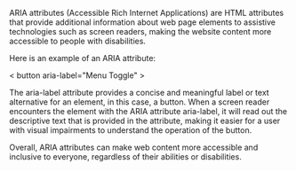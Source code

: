 

ARIA attributes (Accessible Rich Internet Applications) are HTML attributes that provide additional information about web page elements to assistive technologies such as screen readers, making the website content more accessible to people with disabilities.

Here is an example of an ARIA attribute:

< button aria-label="Menu Toggle" >




The aria-label attribute provides a concise and meaningful label or text alternative for an element, in this case, a button. When a screen reader encounters the element with the ARIA attribute aria-label, it will read out the descriptive text that is provided in the attribute, making it easier for a user with visual impairments to understand the operation of the button.

Overall, ARIA attributes can make web content more accessible and inclusive to everyone, regardless of their abilities or disabilities.